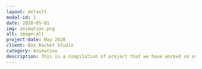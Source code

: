 ```yaml
---
layout: default
modal-id: 1
date: 2020-05-01
img: animation.png
alt: image-alt
project-date: May 2020
client: Box Rocket Studio
category: Animation
description: This is a compilation of project that we have worked on over the years. As we very often were part of large teams, our contribution to the work seen is indicated in the upper right. A more complete reel breakdown can be found here.
---
```

